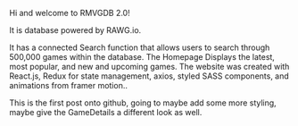 Hi and welcome to RMVGDB 2.0! 

It is database powered by RAWG.io.

It has a connected Search function that allows users to search through 500,000 games within the database. The Homepage Displays the latest, most popular, and new and upcoming games. The website was created with React.js, Redux for state management, axios, styled SASS components, and animations from framer motion..

This is the first post onto github, going to maybe add some more styling, maybe give the GameDetails a different look as well. 